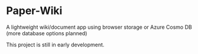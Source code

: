 # Paper-Wiki
A lightweight wiki/document app using browser storage or Azure Cosmo DB (more database options planned)

This project is still in early development. 
